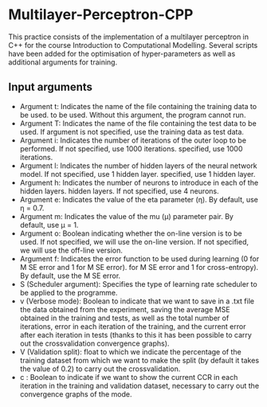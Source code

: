 # Multilayer-Perceptron-CPP
This practice consists of the implementation of a multilayer perceptron in C++ for the course Introduction to Computational Modelling. Several scripts have been added for the optimisation of hyper-parameters as well as additional arguments for training.

## Input arguments

- Argument t: Indicates the name of the file containing the training data to be used.
to be used. Without this argument, the program cannot run.
- Argument T: Indicates the name of the file containing the test data to be used. If
argument is not specified, use the training data as test data.
- Argument i: Indicates the number of iterations of the outer loop to be performed. If not specified, use 1000 iterations.
specified, use 1000 iterations.
- Argument l: Indicates the number of hidden layers of the neural network model. If not specified, use 1 hidden layer.
specified, use 1 hidden layer.
- Argument h: Indicates the number of neurons to introduce in each of the hidden layers.
hidden layers. If not specified, use 4 neurons.
- Argument e: Indicates the value of the eta parameter (η). By default, use η = 0.7.
- Argument m: Indicates the value of the mu (μ) parameter pair. By default, use μ = 1.
- Argument o: Boolean indicating whether the on-line version is to be used. If not specified, we will use the on-line version.
If not specified, we will use the off-line version.
- Argument f: Indicates the error function to be used during learning (0 for M SE error and 1 for M SE error).
for M SE error and 1 for cross-entropy). By default, use the M SE error.
- S <Scheduler type> (Scheduler argument): Specifies the type of learning rate scheduler to be applied to the programme.
- v (Verbose mode): Boolean to indicate that we want to save in a .txt file the data obtained from the experiment, saving the average MSE obtained in the training and tests, as well as the total number of iterations, error in each iteration of the training, and the current error after each iteration in tests (thanks to this it has been possible to carry out the crossvalidation convergence graphs).
- V <Splitting value> (Validation split): float to which we indicate the percentage of the training dataset from which we want to make the split (by default it takes the value of 0.2) to carry out the crossvalidation.
- c <print current CCR training and validation>: Boolean to indicate if we want to show the current CCR in each iteration in the training and validation dataset, necessary to carry out the convergence graphs of the mode.
